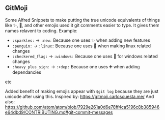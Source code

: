 ## GitMoji
Some Alfred Snippets to make putting the true unicode equivalents of things like :sparkles:, :lipstick:, and other emojis used it git comments easier to type. It gives them names relavent to coding.
Example: 
* `:sparkles:` -> `:new:` Because one uses ✨ when adding new features
* `:penguin:` -> `:linux:` Because one uses 🐧 when making linux related changes
* `:checkered_flag:` -> `:windows:` Because one uses 🏁 for windows related 
changes
* `:heavy_plus_sign:` -> `:+dep:` Because one uses ➕  when adding dependancies

etc

Added benefit of making emojis appear with `$git log` because they are just unicode after using this.
Inspired by: https://gitmoji.carloscuesta.me/
And also: https://github.com/atom/atom/blob/7929e261a0d6e78ff4ca5196c8b385946e64dbd9/CONTRIBUTING.md#git-commit-messages 